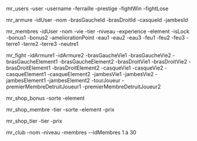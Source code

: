 mr_users
-user
-username
-ferraille
-prestige
-fightWin
-fightLose

mr_armure
-idUser
-nom
-brasGaucheId
-brasDroitId
-casqueId
-jambesId

mr_membres
-idUser
-nom
-vie
-tier
-niveau
-experience
-element
-isLock
-bonus1
-bonus2
-ameliorationPoint
-eau1
-eau2
-eau3
-feu1
-feu2
-feu3
-terre1
-terre2
-terre3
-neutre1

mr_fight
-idArmure1
-idArmure2
-brasGaucheVie1
-brasGaucheVie2
-brasGaucheElement1
-brasGaucheElement2
-brasDroitVie1
-brasDroitVie2
-brasDroitElement1
-brasDroitElement2
-casqueVie1
-casqueVie2
-casqueElement1
-casqueElement2
-jambesVie1
-jambesVie2
-jambesElement1
-jambesElement2
-tourJoueur
-premierMembreDetruitJoueur1
-premierMembreDetruitJoueur2

mr_shop_bonus
-sorte
-element

mr_shop_membre
-tier
-sorte
-element
-prix

mr_shop_tier
-tier
-prix

mr_club
-nom
-niveau
-membres
--idMembres 1 à 30
